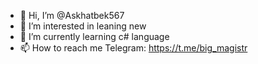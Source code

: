 - 👋 Hi, I’m @Askhatbek567
- 👀 I’m interested in leaning new
- 🌱 I’m currently learning c# language
- 📫 How to reach me Telegram: https://t.me/big_magistr

<!---
Askhatbek567/Askhatbek567 is a ✨ special ✨ repository because its `README.md` (this file) appears on your GitHub profile.
You can click the Preview link to take a look at your changes.
--->
